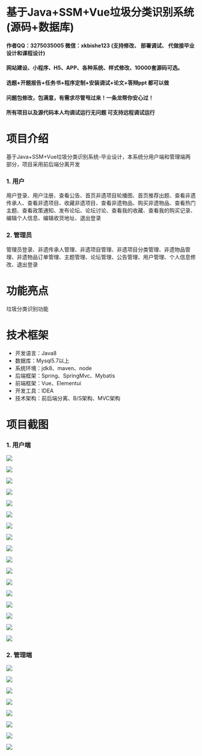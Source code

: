 # 基于Java+SSM+Vue垃圾分类识别系统(源码+数据库)

#### 作者QQ：3275035005 微信：xkbishe123 (支持修改、 部署调试、 代做接毕业设计和课程设计)

#### 网站建设、小程序、H5、APP、各种系统、样式修改、10000套源码可选。

#### 选题+开题报告+任务书+程序定制+安装调试+论文+答辩ppt 都可以做

#### 问题包修改，包满意，有需求尽管甩过来！一条龙帮你安心过！

#### 所有项目以及源代码本人均调试运行无问题 可支持远程调试运行

# 项目介绍
基于Java+SSM+Vue垃圾分类识别系统-毕业设计，本系统分用户端和管理端两部分，项目采用前后端分离开发

### 1. 用户

用户登录、用户注册、查看公告、首页非遗项目轮播图、首页推荐出题、查看非遗传承人、查看非遗项目、收藏非遗项目、查看非遗物品、购买非遗物品、查看热门主题、查看政策通知、发布论坛、论坛讨论、查看我的收藏、查看我的购买记录、编辑个人信息、编辑收货地址、退出登录 

### 2. 管理员

管理员登录、非遗传承人管理、非遗项目管理、非遗项目分类管理、非遗物品管理、非遗物品订单管理、主题管理、论坛管理、公告管理、用户管理、个人信息修改、退出登录 

# 功能亮点

垃圾分类识别功能

# 技术框架
- 开发语言：Java8
- 数据库：Mysql5.7以上
- 系统环境：jdk8、maven、node
- 后端框架：Spring、SpringMvc、Mybatis
- 前端框架：Vue、Elementui
- 开发工具：IDEA
- 技术架构：前后端分离、B/S架构、MVC架构
# 项目截图

### 1. 用户端

![](image/A4.png)

![](image/A5.png)

![](image/A1.png)

![](image/A2.png)

![](image/A3.png)





![](image/A6.png)

![](image/A7.png)

![](image/A8.png)

![](image/A9.png)

![](image/A10.png)

![](image/A11.png)

![](image/A12.png)

![](image/A13.png)

![](image/A14.png)

![](image/A15.png)

![](image/A16.png)

![](image/A17.png)

### 2. 管理端

![](image/B1.png)

![](image/B2.png)

![](image/B3.png)

![](image/B4.png)

![](image/B5.png)

![](image/B6.png)

![](image/B7.png)

![](image/B8.png)




